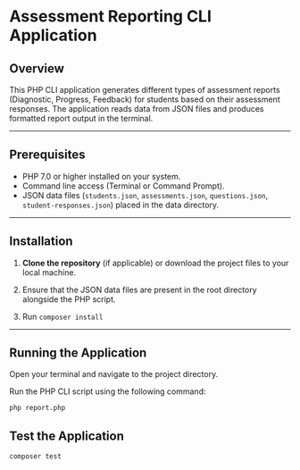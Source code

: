# Assessment Reporting CLI Application

## Overview

This PHP CLI application generates different types of assessment reports (Diagnostic, Progress, Feedback) for students based on their assessment responses. The application reads data from JSON files and produces formatted report output in the terminal.

---

## Prerequisites

- PHP 7.0 or higher installed on your system.  
- Command line access (Terminal or Command Prompt).  
- JSON data files (`students.json`, `assessments.json`, `questions.json`, `student-responses.json`) placed in the data directory.  

---

## Installation

1. **Clone the repository** (if applicable) or download the project files to your local machine.

2. Ensure that the JSON data files are present in the root directory alongside the PHP script.

3. Run `composer install`

---

## Running the Application

Open your terminal and navigate to the project directory.

Run the PHP CLI script using the following command:

```bash
php report.php
````

## Test the Application

```bash
composer test
````